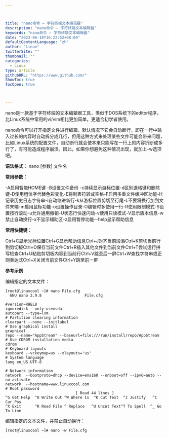```yaml
---



title: "nano命令 – 字符终端文本编辑器"
description: "nano命令 – 字符终端文本编辑器"
keywords: "nano命令 – 字符终端文本编辑器"
date: "2023-06-18T16:22:52+08:00"
defaultContentLanguage: "zh"
author: "Linux"
twitterSite: ""
thumbnail: ""
categories:
  - Linux
type: article
githubURL: "https://www.github.com/"
ShowToc: true
TocOpen: true



---
```


nano是一款基于字符终端的文本编辑器工具，类似于DOS系统下的editor程序，比Linux系统中常用的vi/vim相比更加简单，更适合初学者使用。

nano命令可以打开指定文件进行编辑，默认情况下它会自动断行，即在一行中输入过长的内容时自动拆分成几行，但用这种方式来处理某些文件可能会带来问题，比如Linux系统的配置文件，自动断行就会使本来只能写在一行上的内容折断成多行了，有可能造成程序崩溃。因此，如果你想避免这种情况出现，就加上-w选项吧。

**语法格式：** nano [参数] 文件名

**常用参数：**

-A启用智能HOME键 -B设置文件备份 -c持续显示游标位置-d区别退格键和删除键-D使用粗体字代替色彩变化-E将制表符转成空格-F启用多重文件缓冲区功能-H记录历史日志字符串-i自动缩进新行-k从游标位置剪切至行尾-L不要将换行加到文件末端-m启用鼠标功能-o设置操作目录-O编辑时多使用一行-R使用限制模式-S设置按行滚动-u允许通用撤销-U状态行快速闪动-v使用只读模式-V显示版本信息-w禁止自动换行-x不显示辅助区-z启用暂停功能--help显示帮助信息

**常用快捷键：**

Ctrl+C显示光标位置Ctrl+G显示帮助信息Ctrl+J对齐当前段落Ctrl+K剪切当前行到剪切板Ctrl+O保存当前文件Ctrl+R插入其他文件到当前文件Ctrl+T尝试运行拼写检查Ctrl+U粘贴剪切板内容到当前行Ctrl+V跳至后一屏Ctrl+W查找字符串或正则表达式Ctrl+X关闭当前文件Ctrl+Y跳至前一屏

**参考示例**

编辑指定的文本文件：

```
[root@linuxcool ~]# nano File.cfg
  GNU nano 2.9.8                   File.cfg

#version=RHEL8
ignoredisk --only-use=sda
autopart --type=lvm
# Partition clearing information
clearpart --none --initlabel
# Use graphical install
graphical
repo --name="AppStream" --baseurl=file:///run/install/repo/AppStream
# Use CDROM installation media
cdrom
# Keyboard layouts
keyboard --vckeymap=us --xlayouts='us'
# System language
lang en_US.UTF-8

# Network information
network  --bootproto=dhcp --device=ens160 --onboot=off --ipv6=auto --no-activate
network  --hostname=www.linuxcool.com
# Root password
                               [ Read 44 lines ]
^G Get Help  ^O Write Out ^W Where Is  ^K Cut Text  ^J Justify   ^C Cur Pos
^X Exit      ^R Read File ^ Replace   ^U Uncut Text^T To Spell  ^_ Go To Line
```

编辑指定的文本文件，并禁止自动换行：

```
[root@linuxcool ~]# nano -w File.cfg
```